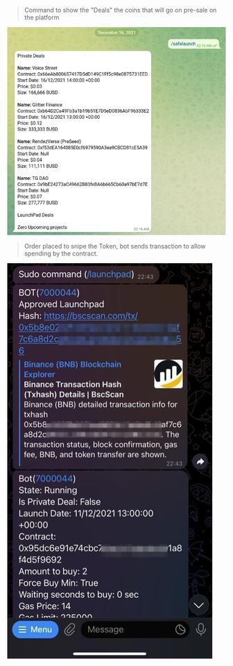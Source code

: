 > Command to show the "Deals" the coins that will go on pre-sale on the platform

![alt text](https://github.com/lucasccampos/cryptotelegrambot/blob/master/screenshots/safelaunch/deals_safelaunch.jpeg?raw=true)

> Order placed to snipe the Token, bot sends transaction to allow spending by the contract.

![alt text](https://github.com/lucasccampos/cryptotelegrambot/blob/master/screenshots/safelaunch/deal_approved.jpeg?raw=true)
